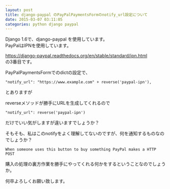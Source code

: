 ```yaml
---
layout: post
title: django-paypal のPayPalPaymentsFormのnotify_url設定について
date: 2015-03-07 03:11:05
categories: python django paypal
---
```

<p>Django 1.6で、django-paypal を使用しています。<br>
PayPalはIPNを使用しています。</p>

<p><a href="https://django-paypal.readthedocs.org/en/stable/standard/ipn.html" rel="nofollow">https://django-paypal.readthedocs.org/en/stable/standard/ipn.html</a><br>
の3番目です。</p>

<p>PayPalPaymentsFormでのdictの設定で、</p>

<pre><code>"notify_url": "https://www.example.com" + reverse('paypal-ipn'),
</code></pre>

<p>とありますが</p>

<p>reverseメソッドが勝手にURLを生成してくれるので</p>

<pre><code>"notify_url": reverse('paypal-ipn')
</code></pre>

<p>だけでいい気がしますが違いますでしょうか？ </p>

<p>そもそも、私はこのnotifyをよく理解してないのですが、何を通知するものなのでしょうか？ </p>

<pre><code>When someone uses this button to buy something PayPal makes a HTTP POST
</code></pre>

<p>購入の処理の裏方作業を勝手にやってくれる何かをするということなのでしょうか。</p>

<p>何卒よろしくお願い致します。</p>
